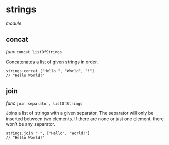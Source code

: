 # strings

_module_ 

## concat

_func_ `concat listOfStrings`

Concatenates a list of given strings in order.

```
strings.concat ["Hello ", "World", "!"]
// "Hello World!"
```
## join

_func_ `join separator, listOfStrings`

Joins a list of strings with a given separator.
The separator will only be inserted between two elements.
If there are none or just one element, there won't be any separator.

```
strings.join " ", ["Hello", "World!"]
// "Hello World!"
```